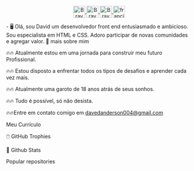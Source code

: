 <p align="center" dir="auto">
 <a href="https://www.instagram.com/xdavidrz/" rel="nofollow">
  <img align="center" alt="Braydon's Instagram" width="32px" src="https://raw.githubusercontent.com/braydonwang/braydonwang/main/instagram.png" style="max-width: 100%;">
</a>
<a href="https://twitter.com/Bolacha99719066" rel="nofollow">
  <img align="center" alt="Braydon's Twitter" width="32px" src="https://raw.githubusercontent.com/braydonwang/braydonwang/main/twitter.svg" style="max-width: 100%;">
</a>
<a href="https://www.linkedin.com/in/david-anderson-418ab1170" rel="nofollow">
  <img align="center" alt="Braydon's LinkedIn" width="32px" src="https://raw.githubusercontent.com/braydonwang/braydonwang/main/linkedin.svg" style="max-width: 100%;">
</a>
<a href="mailto: davedanderson004@gmail.com">
  <img align="center" alt="francielly barboza's Email" width="32px" src="https://raw.githubusercontent.com/braydonwang/braydonwang/main/mail.png" style="max-width: 100%;">
</a>
</p>
- 🖥️ Olá, sou David um desenvolvedor front end entusiasmado e ambicioso. Sou especialista em HTML e CSS. Adoro participar de novas comunidades e agregar valor.
👤 mais sobre mim

🔥🔥 Atualmente estou em uma jornada para construir meu futuro Profissional.

🔥🔥 Estou disposto a enfrentar todos os tipos de desafios e aprender cada vez mais.

🔥🔥 Atualmente uma garoto de 18 anos atrás de seus sonhos.

🔥🔥 Tudo é possível, só não desista.

🔥🔥Entre em contato comigo em davedanderson004@gmail.com

Meu Currículo

🖱️ GitHub Trophies

🌹 Github Stats


Popular repositories
